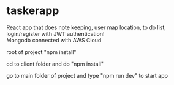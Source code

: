 # taskerapp
React app that does note keeping, user map location, to do list, login/register with JWT authentication!  
Mongodb connected with AWS Cloud

root of project "npm install"

cd to client folder and do "npm install"

go to main folder of project and type "npm run dev" to start app
